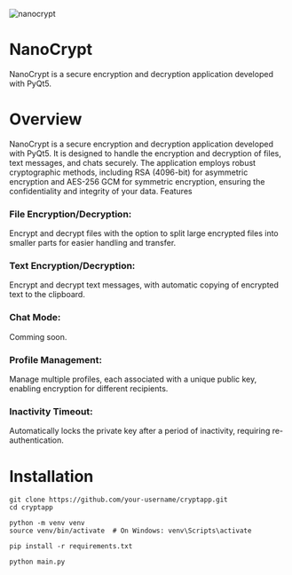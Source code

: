 
![nanocrypt](https://github.com/user-attachments/assets/15129cbc-2a2d-4b6f-8acb-787b995fc977)


# NanoCrypt
NanoCrypt is a secure encryption and decryption application developed with PyQt5.

# Overview

NanoCrypt is a secure encryption and decryption application developed with PyQt5. It is designed to handle the encryption and decryption of files, text messages, and chats securely. The application employs robust cryptographic methods, including RSA (4096-bit) for asymmetric encryption and AES-256 GCM for symmetric encryption, ensuring the confidentiality and integrity of your data.
Features

### File Encryption/Decryption: 
Encrypt and decrypt files with the option to split large encrypted files into smaller parts for easier handling and transfer.

### Text Encryption/Decryption: 
Encrypt and decrypt text messages, with automatic copying of encrypted text to the clipboard.

### Chat Mode: 
Comming soon.

### Profile Management: 
Manage multiple profiles, each associated with a unique public key, enabling encryption for different recipients.

### Inactivity Timeout: 
Automatically locks the private key after a period of inactivity, requiring re-authentication.


# Installation
```
git clone https://github.com/your-username/cryptapp.git
cd cryptapp
```

```
python -m venv venv
source venv/bin/activate  # On Windows: venv\Scripts\activate
```

```
pip install -r requirements.txt
```

```
python main.py
```

